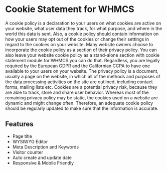 # Cookie Statement for WHMCS
A cookie policy is a declaration to your users on what cookies are active on your website, what user data they track, for what purpose, and where in the world this data is sent. Also, a cookie policy should contain information on how your users may opt out of the cookies or change their settings in regard to the cookies on your website. Many website owners choose to incorporate the cookie policy as a section of their privacy policy. You can also leave your website cookie policy as a stand-alone section with cookie statement module for WHMCS you can do that. Regardless, you are legally required by the European GDPR and the Californian CCPA to have one available to your users on your website. The privacy policy is a document, usually a page on the website, in which all of the methods and purposes of the data processing activities on the site are outlined, including contact forms, mailing lists etc. Cookies are a potential privacy risk, because they are able to track, store and share user behavior. Whereas most of the remaining privacy policy may be static, the cookies used on a website are dynamic and might change often. Therefore, an adequate cookie policy should be regularly updated to make sure that the information is accurate.

## Features
- Page title
- WYSIWYG Editor
- Meta Description and Keywords
- Visitor counter
- Auto create and update date
- Responsive & Mobile Friendly
